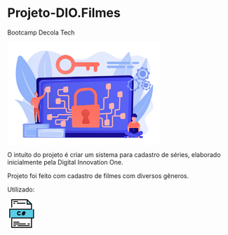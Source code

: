 # Projeto-DIO.Filmes

Bootcamp Decola Tech

<img align="center" src="https://github.com/Caio-Ruiz-Romanato/Projeto-DIO.Filmes/blob/main/20945479.jpg?raw=true" width="350"/> 

O intuito do projeto é criar um sistema para cadastro de séries, elaborado inicialmente pela Digital Innovation One.  


Projeto foi feito com cadastro de filmes com diversos gêneros.  

Utilizado:

<img align="rigth" src="https://github.com/Caio-Ruiz-Romanato/Projeto-DIO.Filmes/blob/main/C%23.png?raw=true" width="65"/>

